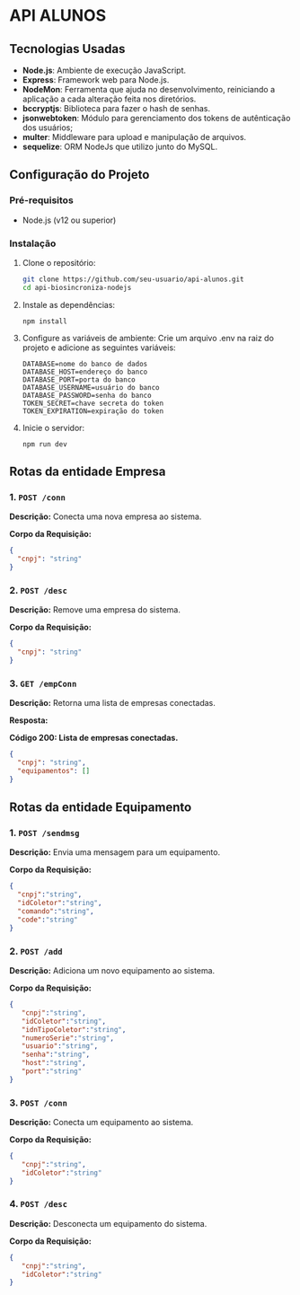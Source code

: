 # API ALUNOS

## Tecnologias Usadas

- **Node.js**: Ambiente de execução JavaScript.
- **Express**: Framework web para Node.js.
- **NodeMon**: Ferramenta que ajuda no desenvolvimento, reiniciando a aplicação a cada alteração feita nos diretórios.
- **bccryptjs**: Biblioteca para fazer o hash de senhas.
- **jsonwebtoken**: Módulo para gerenciamento dos tokens de autênticação dos usuários;
- **multer**: Middleware para upload e manipulação de arquivos.
- **sequelize**: ORM NodeJs que utilizo junto do MySQL. 

## Configuração do Projeto

### Pré-requisitos

- Node.js (v12 ou superior)

### Instalação

1. Clone o repositório:
   ```bash
   git clone https://github.com/seu-usuario/api-alunos.git
   cd api-biosincroniza-nodejs

2. Instale as dependências:
   ```terminal
   npm install

3. Configure as variáveis de ambiente: 
   Crie um arquivo .env na raiz do projeto e adicione as seguintes variáveis:
   ```
   DATABASE=nome do banco de dados
   DATABASE_HOST=endereço do banco
   DATABASE_PORT=porta do banco
   DATABASE_USERNAME=usuário do banco
   DATABASE_PASSWORD=senha do banco
   TOKEN_SECRET=chave secreta do token
   TOKEN_EXPIRATION=expiração do token

5. Inicie o servidor:
   ```
   npm run dev

## Rotas da entidade Empresa

### 1. `POST /conn`
**Descrição:** Conecta uma nova empresa ao sistema.

**Corpo da Requisição:**
```json
{
  "cnpj": "string"
}
```
### 2. `POST /desc`
**Descrição:** Remove uma empresa do sistema.

**Corpo da Requisição:**
```json
{
  "cnpj": "string"
}
```
### 3. `GET /empConn`
**Descrição:** Retorna uma lista de empresas conectadas.

**Resposta:**

**Código 200: Lista de empresas conectadas.**
```json
{
  "cnpj": "string",
  "equipamentos": []
}
```
## Rotas da entidade Equipamento

### 1. `POST /sendmsg`
**Descrição:** Envia uma mensagem para um equipamento.

**Corpo da Requisição:**
```json
{
  "cnpj":"string",
  "idColetor":"string",
  "comando":"string",
  "code":"string"
}
```
### 2. `POST /add`
**Descrição:** Adiciona um novo equipamento ao sistema.

**Corpo da Requisição:**
```json
{
   "cnpj":"string",
   "idColetor":"string",
   "idnTipoColetor":"string",
   "numeroSerie":"string",
   "usuario":"string",
   "senha":"string",
   "host":"string",
   "port":"string"
}
```
### 3. `POST /conn`
**Descrição:** Conecta um equipamento ao sistema.

**Corpo da Requisição:**
```json
{
   "cnpj":"string",
   "idColetor":"string"  
}
```
### 4. `POST /desc`
**Descrição:** Desconecta um equipamento do sistema.

**Corpo da Requisição:**
```json
{
   "cnpj":"string",
   "idColetor":"string"  
}
```
